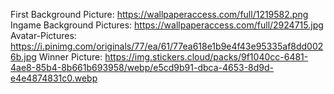 First Background Picture: https://wallpaperaccess.com/full/1219582.png
Ingame Background Pictures: https://wallpaperaccess.com/full/2924715.jpg
Avatar-Pictures: https://i.pinimg.com/originals/77/ea/61/77ea618e1b9e4f43e95335af8dd0026b.jpg
Winner Picture: https://img.stickers.cloud/packs/9f1040cc-6481-4ae8-85b4-8b661b693958/webp/e5cd9b91-dbca-4653-8d9d-e4e4874831c0.webp
